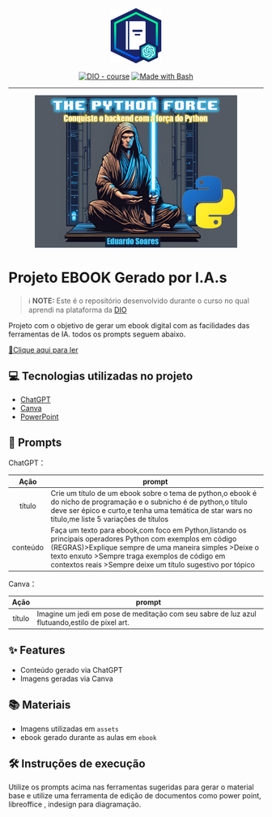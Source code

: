 <p align="center">
    <img width="100" src="assets/banner.png">
</p>


<p align="center">
<a href="https://dio.me/"><img src="https://img.shields.io/badge/DIO-Course-28DA77?logo=youtube" alt="DIO - course"></a>
<a href="https://www.gnu.org/software/bash/" title="Go to Bash homepage"><img src="https://img.shields.io/badge/Prompt-Project-blue?logo=gnu-bash&amp;logoColor=white" alt="Made with Bash"></a></p>

-------


<p align="center">
<img 
    src="./assets/cover.PNG"
    width="400"  
/>
</p>

# Projeto EBOOK Gerado por I.A.s


 > ℹ️ **NOTE:** Este é o repositório desenvolvido durante o curso no qual aprendi na plataforma da [DIO](https://dio.me)

Projeto com o objetivo de gerar um ebook digital com as facilidades das ferramentas de IA. todos os prompts
seguem abaixo.

<a href="https://github.com/Edu004/ebook-the-python-force/blob/main/ebook/ebook%20python.pdf" title="View PDF now"> 📕Clique aqui para ler</a>

## 💻 Tecnologias utilizadas no projeto

- [ChatGPT](https://chat.openai.com/) 
- [Canva](https://www.canva.com)
- [PowerPoint](https://www.microsoft.com/en/microsoft-365/powerpoint)

## 🧠 Prompts


ChatGPT：

|   Ação   | prompt                                                                                                                                                                                                                                                                         |
| :------: | ------------------------------------------------------------------------------------------------------------------------------------------------------------------------------------------------------------------------------------------------------------------------------ |
|  título  |   Crie um título de um ebook sobre o tema de python,o ebook é do nicho de programação e o subnicho é de python,o título deve ser épico e curto,e tenha uma temática de star wars no título,me liste 5 variações de títulos                                                      |
| conteúdo | Faça um texto para ebook,com foco em Python,listando os principais operadores Python com exemplos em código (REGRAS)>Explique sempre de uma maneira simples >Deixe o texto enxuto >Sempre traga exemplos de código em contextos reais >Sempre deixe um título sugestivo por tópico |


Canva：

|  Ação  | prompt                                                                                 |
| :----: | -------------------------------------------------------------------------------------- |
| título | Imagine um jedi em pose de meditação com seu sabre de luz azul flutuando,estilo de pixel art. |

## ✨ Features

- Conteúdo gerado via ChatGPT
- Imagens geradas via Canva

## 📚 Materiais

- Imagens utilizadas em `assets`
- ebook gerado durante as aulas em `ebook`

## 🛠️ Instruções de execução

Utilize os prompts acima nas ferramentas sugeridas para gerar o material base e utilize uma ferramenta de edição de documentos como power point, libreoffice , indesign para diagramação.


